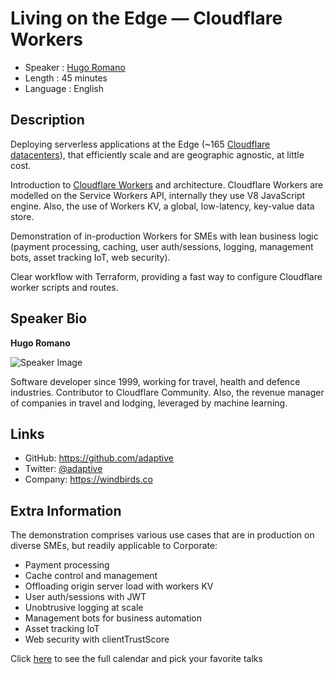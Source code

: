 Living on the Edge — Cloudflare Workers
=========================

* Speaker   : [Hugo Romano](https://pixels.camp/adaptive)
* Length    : 45 minutes
* Language  : English

Description
-----------

Deploying serverless applications at the Edge (~165 [Cloudflare datacenters](https://www.cloudflare.com/network/)), that efficiently scale and are geographic agnostic, at little cost.

Introduction to [Cloudflare Workers](https://www.cloudflare.com/products/cloudflare-workers/) and architecture. Cloudflare Workers are modelled on the Service Workers API, internally they use V8 JavaScript engine. Also, the use of Workers KV, a global, low-latency, key-value data store.

Demonstration of in-production Workers for SMEs with lean business logic (payment processing, caching, user auth/sessions, logging, management bots, asset tracking IoT, web security).

Clear workflow with Terraform, providing a fast way to configure Cloudflare worker scripts and routes. 

Speaker Bio
-----------

**Hugo Romano**

![Speaker Image](https://avatars2.githubusercontent.com/u/17833?s=460&v=4)

Software developer since 1999, working for travel, health and defence industries. Contributor to Cloudflare Community. Also, the revenue manager of companies in travel and lodging, leveraged by machine learning. 

Links
-----

* GitHub: https://github.com/adaptive
* Twitter: [@adaptive](https://twitter.com/adaptive)
* Company: https://windbirds.co

Extra Information
-----------------
The demonstration comprises various use cases that are in production on diverse SMEs, but readily applicable to Corporate:

* Payment processing
* Cache control and management
* Offloading origin server load with workers KV
* User auth/sessions with JWT
* Unobtrusive logging at scale
* Management bots for business automation
* Asset tracking IoT
* Web security with clientTrustScore

Click [here][1] to see the full calendar and pick your favorite talks

[1]: https://pixels.camp/schedule/
